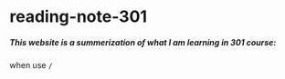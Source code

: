 # reading-note-301
##### *This website is a summerization of what I am learning in 301 course*:

when use `/`
